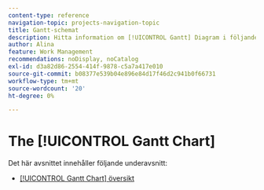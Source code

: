 ```yaml
---
content-type: reference
navigation-topic: projects-navigation-topic
title: Gantt-schemat
description: Hitta information om [!UICONTROL Gantt] Diagram i följande underavsnitt.
author: Alina
feature: Work Management
recommendations: noDisplay, noCatalog
exl-id: d3a82d86-2554-414f-9878-c5a7a417e010
source-git-commit: b08377e539b04e896e84d17f46d2c941b0f66731
workflow-type: tm+mt
source-wordcount: '20'
ht-degree: 0%

---
```


# The [!UICONTROL Gantt Chart]

Det här avsnittet innehåller följande underavsnitt:

* [[!UICONTROL Gantt Chart] översikt](../../manage-work/gantt-chart/use-the-gantt-chart/gantt-chart-overview.md)

